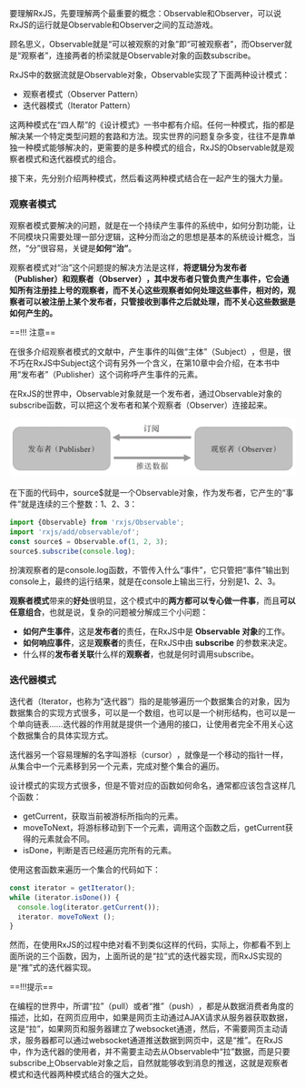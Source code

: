 要理解RxJS，先要理解两个最重要的概念：Observable和Observer，可以说RxJS的运行就是Observable和Observer之间的互动游戏。

顾名思义，Observable就是“可以被观察的对象”即“可被观察者”​，而Observer就是“观察者”​，连接两者的桥梁就是Observable对象的函数subscribe。

RxJS中的数据流就是Observable对象，Observable实现了下面两种设计模式：

- 观察者模式（Observer Pattern）
- 迭代器模式（Iterator Pattern）

这两种模式在“四人帮”的《设计模式》一书中都有介绍。任何一种模式，指的都是解决某一个特定类型问题的套路和方法。现实世界的问题复杂多变，往往不是靠单独一种模式能够解决的，更需要的是多种模式的组合，RxJS的Observable就是观察者模式和迭代器模式的组合。

接下来，先分别介绍两种模式，然后看这两种模式结合在一起产生的强大力量。

### 观察者模式

观察者模式要解决的问题，就是在一个持续产生事件的系统中，如何分割功能，让不同模块只需要处理一部分逻辑，这种分而治之的思想是基本的系统设计概念，当然，​“分”很容易，关键是**如何“治”​**。

观察者模式对“治”这个问题提的解决方法是这样，**将逻辑分为发布者（Publisher）和观察者（Observer）​，其中发布者只管负责产生事件，它会通知所有注册挂上号的观察者，而不关心这些观察者如何处理这些事件，相对的，观察者可以被注册上某个发布者，只管接收到事件之后就处理，而不关心这些数据是如何产生的。**

==!!! 注意==

在很多介绍观察者模式的文献中，产生事件的叫做“主体”​（Subject）​，但是，很不巧在RxJS中Subject这个词有另外一个含义，在第10章中会介绍，在本书中用“发布者”​（Publisher）这个词称呼产生事件的元素。

在RxJS的世界中，Observable对象就是一个发布者，通过Observable对象的subscribe函数，可以把这个发布者和某个观察者（Observer）连接起来。

![](./assets/cc8227f0d5f7d4a531a0864f1f037518_MD5.jpeg)

在下面的代码中，source$就是一个Observable对象，作为发布者，它产生的“事件”就是连续的三个整数：1、2、3：
```javascript
import {Observable} from 'rxjs/Observable';
import 'rxjs/add/observable/of';
const source$ = Observable.of(1, 2, 3);
source$.subscribe(console.log);
```

扮演观察者的是console.log函数，不管传入什么“事件”​，它只管把“事件”输出到console上，最终的运行结果，就是在console上输出三行，分别是1、2、3。

**观察者模式**带来的**好处**很明显，这个模式中的**两方都可以专心做一件事**，而且**可以任意组合**，也就是说，复杂的问题被分解成三个小问题：

- **如何产生事件**，这是**发布者**的责任，在RxJS中是 **Observable 对象**的工作。
- **如何响应事件**，这是**观察者**的责任，在RxJS中由 **subscribe** 的参数来决定。
- 什么样的**发布者关联**什么样的**观察者**，也就是何时调用subscribe。

### 迭代器模式

迭代者（Iterator，也称为“迭代器”​）指的是能够遍历一个数据集合的对象，因为数据集合的实现方式很多，可以是一个数组，也可以是一个树形结构，也可以是一个单向链表……迭代器的作用就是提供一个通用的接口，让使用者完全不用关心这个数据集合的具体实现方式。

迭代器另一个容易理解的名字叫游标（cursor）​，就像是一个移动的指针一样，从集合中一个元素移到另一个元素，完成对整个集合的遍历。

设计模式的实现方式很多，但是不管对应的函数如何命名，通常都应该包含这样几个函数：

- getCurrent，获取当前被游标所指向的元素。
- moveToNext，将游标移动到下一个元素，调用这个函数之后，getCurrent获得的元素就会不同。
- isDone，判断是否已经遍历完所有的元素。

使用这套函数来遍历一个集合的代码如下：

```javascript
const iterator = getIterator();
while (iterator.isDone()) {
  console.log(iterator.getCurrent());
  iterator. moveToNext ();
}
```

然而，在使用RxJS的过程中绝对看不到类似这样的代码，实际上，你都看不到上面所说的三个函数，因为，上面所说的是“拉”式的迭代器实现，而RxJS实现的是“推”式的迭代器实现。

==!!!提示==

在编程的世界中，所谓“拉”​（pull）或者“推”​（push）​，都是从数据消费者角度的描述，比如，在网页应用中，如果是网页主动通过AJAX请求从服务器获取数据，这是“拉”​，如果网页和服务器建立了websocket通道，然后，不需要网页主动请求，服务器都可以通过websocket通道推送数据到网页中，这是“推”​。在RxJS中，作为迭代器的使用者，并不需要主动去从Observable中“拉”数据，而是只要subscribe上Observable对象之后，自然就能够收到消息的推送，这就是观察者模式和迭代器两种模式结合的强大之处。




